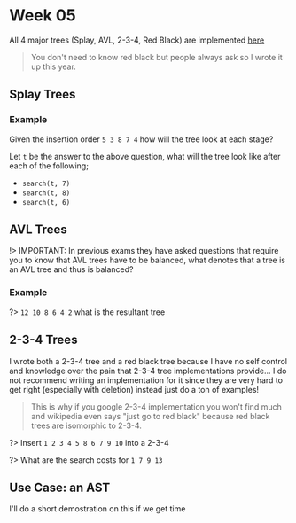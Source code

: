 # Week 05

All 4 major trees (Splay, AVL, 2-3-4, Red Black) are implemented [here](https://github.com/BraedonWooding/Comp2521-T1-2020/tree/master/Detailed_TreeImplementations/)

> You don't need to know red black but people always ask so I wrote it up this year.

## Splay Trees

### Example

Given the insertion order `5 3 8 7 4` how will the tree look at each stage?

Let `t` be the answer to the above question, what will the tree look like after each of the following;

- `search(t, 7)`
- `search(t, 8)`
- `search(t, 6)`

## AVL Trees

!> IMPORTANT: In previous exams they have asked questions that require you to know that AVL trees have to be balanced, what denotes that a tree is an AVL tree and thus is balanced?

### Example

?> `12 10 8 6 4 2` what is the resultant tree

## 2-3-4 Trees

I wrote both a 2-3-4 tree and a red black tree because I have no self control and knowledge over the pain that 2-3-4 tree implementations provide...  I do not recommend writing an implementation for it since they are very hard to get right (especially with deletion) instead just do a ton of examples!

> This is why if you google 2-3-4 implementation you won't find much and wikipedia even says "just go to red black" because red black trees are isomorphic to 2-3-4.

?> Insert `1 2 3 4 5 8 6 7 9 10` into a 2-3-4

?> What are the search costs for `1 7 9 13`

## Use Case: an AST

I'll do a short demostration on this if we get time
